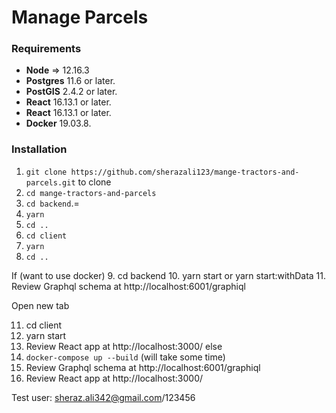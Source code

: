 # Manage Parcels

### Requirements

* **Node** => 12.16.3
* **Postgres** 11.6 or later.
* **PostGIS** 2.4.2 or later. 
* **React** 16.13.1 or later.
* **React** 16.13.1 or later.
* **Docker** 19.03.8.


### Installation

1. `git clone https://github.com/sherazali123/mange-tractors-and-parcels.git` to clone
2. `cd mange-tractors-and-parcels`
3. `cd backend`.=
4. `yarn`
5. `cd ..`
6. `cd client`
7. `yarn`
8. `cd ..`

If (want to use docker)
  9. cd backend
  10. yarn start or yarn start:withData
  11. Review Graphql schema at http://localhost:6001/graphiql

  Open new tab

  11. cd client
  12. yarn start
  13. Review React app at http://localhost:3000/
else
  9. `docker-compose up --build` (will take some time)
  10. Review Graphql schema at http://localhost:6001/graphiql
  11. Review React app at http://localhost:3000/
  
Test user: sheraz.ali342@gmail.com/123456
